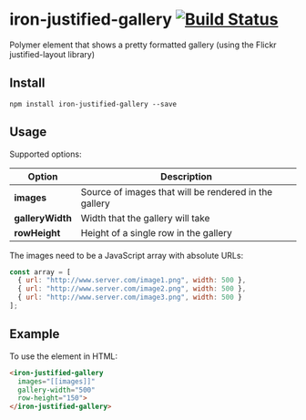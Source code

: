 # iron-justified-gallery [![Build Status](https://travis-ci.org/Collaborne/iron-justified-gallery.svg?branch=master)](https://travis-ci.org/Collaborne/iron-justified-gallery)
Polymer element that shows a pretty formatted gallery (using the Flickr justified-layout library)

## Install

~~~~
npm install iron-justified-gallery --save
~~~~

## Usage

Supported options:

| Option            | Description                                             |
| ----------------- | ------------------------------------------------------- |
| **images**        | Source of images that will be rendered in the gallery   |
| **galleryWidth**  | Width that the gallery will take                        |
| **rowHeight**     | Height of a single row in the gallery                   |

The images need to be a JavaScript array with absolute URLs:

```javascript
const array = [
  { url: "http://www.server.com/image1.png", width: 500 },
  { url: "http://www.server.com/image2.png", width: 500 },
  { url: "http://www.server.com/image3.png", width: 500 }
];
```

## Example

To use the element in HTML:

```html
<iron-justified-gallery
  images="[[images]]"
  gallery-width="500"
  row-height="150">
</iron-justified-gallery>
```
